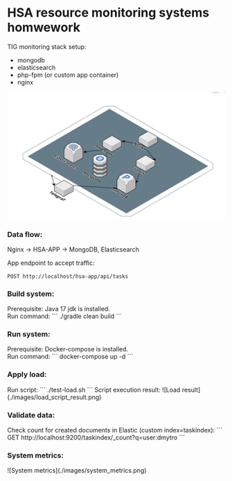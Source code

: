 # HSA resource monitoring systems homwework
TIG monitoring stack setup:
- mongodb
- elasticsearch
- php-fpm (or custom app container)
- nginx

![Traffic and metrics](./images/tig_resource_monitoring.png)

<h3>Data flow:</h3>
Nginx -> HSA-APP -> MongoDB, Elasticsearch

App endpoint to accept traffic:
```
POST http://localhost/hsa-app/api/tasks
```

<h3>Build system:</h3>
Prerequisite: Java 17 jdk is installed. <br/>
Run command:
```
./gradle clean build
```

<h3>Run system:</h3>
Prerequisite: Docker-compose is installed. <br/>
Run command:
```
docker-compose up -d
```

<h3>Apply load:</h3>
Run script:
```
./test-load.sh
```
Script execution result:
![Load result](./images/load_script_result.png)

<h3>Validate data:</h3>
Check count for created documents in Elastic (custom index=taskindex):
```
GET http://localhost:9200/taskindex/_count?q=user:dmytro
```

<h3>System metrics:</h3>
![System metrics](./images/system_metrics.png)